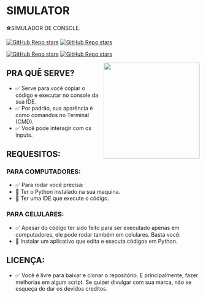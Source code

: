 # SIMULATOR
⚽SIMULADOR DE CONSOLE.

[![GitHub Repo stars](https://img.shields.io/badge/MEU%20PERFIL-GITHUB-03A9F4?logo=github)](https://github.com/VILHALVA)
[![GitHub Repo stars](https://img.shields.io/badge/ENTRE%20EM%20CONTATO-TELEGRAM-03A9F4?logo=telegram)](https://t.me/VILHALVA20_BOT) <br>

[![GitHub Repo stars](https://img.shields.io/badge/GRUPO%20CHAT-TELEGRAM-03A9F4?logo=telegram)](https://t.me/GUPOCN)
[![GitHub Repo stars](https://img.shields.io/badge/CANAL%20OFICIAL-TELEGRAM-03A9F4?logo=telegram)](https://t.me/CANALCN) <br>

<img src="https://s.yimg.com/ny/api/res/1.2/dbABoSLb1P4xB_NvUtYThQ--/YXBwaWQ9aGlnaGxhbmRlcjt3PTY0MDtoPTQyNw--/https://s.yimg.com/os/creatr-uploaded-images/2021-09/bd100ab0-0abb-11ec-bf3d-86a63775ab8a" align="right" width="250">

## PRA QUÊ SERVE?

* ✅ Serve para você copiar o código e executar no console da sua IDE.
* ✅ Por padrão, sua aparência é como comandos no Terminal (CMD).
* ✅ Você pode interagir com os inputs.

## REQUESITOS:
### PARA COMPUTADORES:
* ✅ Para rodar você precisa:
* 🔸 Ter o Python instalado na sua maquina.
* 🔸 Ter uma IDE que execute o código.
### PARA CELULARES:
* ✅ Apesar do código ter sido feito para ser executado apenas em computadores, ele pode rodar também em celulares. Basta você:
* 🔸 Instalar um aplicativo que edita e executa códigos em Python.
## LICENÇA:
* ✅ Você é livre para baixar e clonar o repositório. E principalmente, fazer melhorias em algum script. Se quizer divulgar com sua marca, não se esqueça de dar os devidos creditos.

